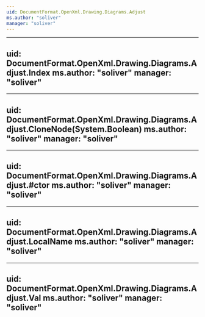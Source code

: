 ```yaml
---
uid: DocumentFormat.OpenXml.Drawing.Diagrams.Adjust
ms.author: "soliver"
manager: "soliver"
---
```


---
uid: DocumentFormat.OpenXml.Drawing.Diagrams.Adjust.Index
ms.author: "soliver"
manager: "soliver"
---

---
uid: DocumentFormat.OpenXml.Drawing.Diagrams.Adjust.CloneNode(System.Boolean)
ms.author: "soliver"
manager: "soliver"
---

---
uid: DocumentFormat.OpenXml.Drawing.Diagrams.Adjust.#ctor
ms.author: "soliver"
manager: "soliver"
---

---
uid: DocumentFormat.OpenXml.Drawing.Diagrams.Adjust.LocalName
ms.author: "soliver"
manager: "soliver"
---

---
uid: DocumentFormat.OpenXml.Drawing.Diagrams.Adjust.Val
ms.author: "soliver"
manager: "soliver"
---
